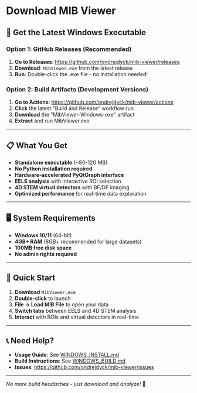 # Download MIB Viewer

## 🚀 Get the Latest Windows Executable

### Option 1: GitHub Releases (Recommended)
1. **Go to Releases**: https://github.com/ondrejdyck/mib-viewer/releases
2. **Download**: `MibViewer.exe` from the latest release
3. **Run**: Double-click the .exe file - no installation needed!

### Option 2: Build Artifacts (Development Versions)
1. **Go to Actions**: https://github.com/ondrejdyck/mib-viewer/actions
2. **Click** the latest "Build and Release" workflow run
3. **Download** the "MibViewer-Windows-exe" artifact
4. **Extract** and run MibViewer.exe

---

## 📋 What You Get

- **Standalone executable** (~80-120 MB)
- **No Python installation required**
- **Hardware-accelerated PyQtGraph interface**
- **EELS analysis** with interactive ROI selection
- **4D STEM virtual detectors** with BF/DF imaging
- **Optimized performance** for real-time data exploration

---

## 🖥️ System Requirements

- **Windows 10/11** (64-bit)
- **4GB+ RAM** (8GB+ recommended for large datasets)
- **100MB free disk space**
- **No admin rights required**

---

## 🎯 Quick Start

1. **Download** `MibViewer.exe`
2. **Double-click** to launch
3. **File → Load MIB File** to open your data
4. **Switch tabs** between EELS and 4D STEM analysis
5. **Interact** with ROIs and virtual detectors in real-time

---

## 📞 Need Help?

- **Usage Guide**: See [WINDOWS_INSTALL.md](WINDOWS_INSTALL.md)
- **Build Instructions**: See [WINDOWS_BUILD.md](WINDOWS_BUILD.md) 
- **Issues**: https://github.com/ondrejdyck/mib-viewer/issues

---

*No more build headaches - just download and analyze!* 🎉